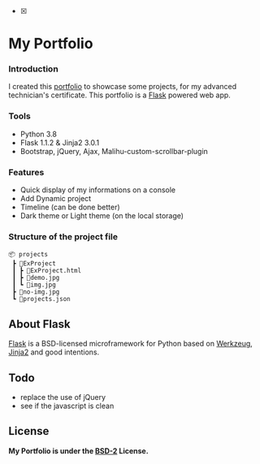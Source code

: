 - [x]


# My Portfolio

### Introduction

I created this [portfolio](https://d-leborgne.fr/) to showcase some projects, for my advanced technician's certificate. This portfolio is a [Flask](http://flask.pocoo.org/) powered web app.


### Tools

- Python 3.8
- Flask 1.1.2 & Jinja2 3.0.1
- Bootstrap, jQuery, Ajax, Malihu-custom-scrollbar-plugin


### Features
- Quick display of my informations on a console
- Add Dynamic project
- Timeline (can be done better)
- Dark theme or Light theme (on the local storage)


### Structure of the project file
```
📦 projects
 ┣ 📂ExProject
 ┃ ┣ 📜ExProject.html
 ┃ ┣ 📜demo.jpg
 ┃ ┗ 📜img.jpg
 ┣ 📜no-img.jpg
 ┗ 📜projects.json
```


## About Flask
[Flask](http://flask.pocoo.org/) is a BSD-licensed microframework for Python based on [Werkzeug](http://werkzeug.pocoo.org/), [Jinja2](http://jinja.pocoo.org/) and good intentions.


## Todo

- replace the use of jQuery
- see if the javascript is clean


## License

**My Portfolio is under the [BSD-2](https://github.com/zDeltas/MyPortfolio/blob/main/LICENSE) License.**
